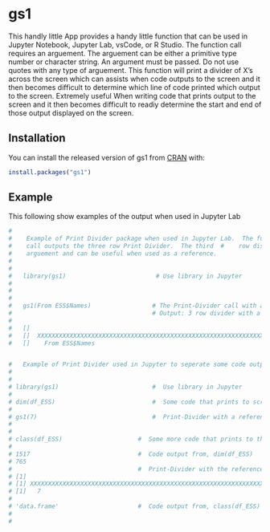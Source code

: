 
<!-- README.md is generated from README.Rmd. Please edit that file -->

# gs1

<!-- badges: start -->

<!-- badges: end -->

This handly little App provides a handy little function that can be used
in Jupyter Notebook, Jupyter Lab, vsCode, or R Studio. The function call
requires an arguement. The arguement can be either a primitive type
number or character string. An argument must be passed. Do not use
quotes with any type of arguement. This function will print a divider of
X’s across the screen which can assists when code outputs to the screen
and it then becomes difficult to determine which line of code printed
which output to the screen. Extremely useful When writing code that
prints output to the screen and it then becomes difficult to readiy
determine the start and end of those output displayed on the screen.

## Installation

You can install the released version of gs1 from
[CRAN](https://CRAN.R-project.org) with:

``` r
install.packages("gs1")
```

## Example

This following show examples of the output when used in Jupyter Lab

``` r
#    
#    Example of Print Divider package when used in Jupyter Lab.  The function 
#    call outputs the three row Print Divider.  The third  #    row displays the 
#    arguement and can be useful when used as a reference.
#
#
#   library(gs1)                         # Use library in Jupyter
#
#    
#
#   gs1(From ESS$Names)                 # The Print-Divider call with a note
#                                       # Output: 3 row divider with a note
#
#   []                                                                                       
#   []  XXXXXXXXXXXXXXXXXXXXXXXXXXXXXXXXXXXXXXXXXXXXXXXXXXXXXXXXXXXXXXXXXXXXXXXX            
#   []    From ESS$Names


#   Example of Print Divider used in Jupyter to seperate some code outputs
#
#
# library(gs1)                          #  Use library in Jupyter 
#
# dim(df_ESS)                           #  Some code that prints to screen
#
# gs1(7)                                #  Print-Divider with a reference
#
#
# class(df_ESS)                     #  Some more code that prints to the screen
#
# 1517                              #  Code output from, dim(df_ESS)
# 765 
#                                   #  Print-Divider with the reference                             
# [1]  
# [1] XXXXXXXXXXXXXXXXXXXXXXXXXXXXXXXXXXXXXXXXXXXXXXXXXXXXXXXXXXXXXXXXXXXXX
# [1]   7
#
# 'data.frame'                      #  Code output from, class(df_ESS)
#
#
```
